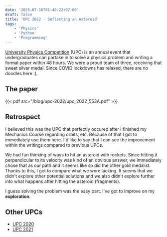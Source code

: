 ```yaml
---
date: '2025-07-16T01:40:22+07:00'
draft: false
title: 'UPC 2022 - Deflecting an Asteroid'
tags:
    - 'Physics'
    - 'Python'
    - 'Programming'
---
```


[University Physics Competition](https://uphysicsc.com/) (UPC) is an annual event that undergraduates can partake in to solve a physics problem and writing a formal paper within 48 hours. We were a proud team of three, receiving that sweet silver medal. Since COVID lockdowns has relaxed, there are no doodles here :(.

## The paper

{{< pdf src="/blog/upc-2022/upc_2022_553A.pdf" >}}

## Retrospect

I believed this was the UPC that perfectly occured after I finished my Mechanics Course regarding orbits, etc. Because of that I got to immediately use them here. I'd like to say that I can see the improvement within the writings compared to previous UPCs.

We had fun thinking of ways to hit an asteroid with rockets. Since hitting it perpendicular to its velocity was kind of an obvious answer, we immediately chose that as our path and it seems like so did the other gold medalist. Thanks to this, I got to compare what we were lacking. It seems that we didn't explore other potential solutions and we also didn't explore further into what happens after hitting the asteroid (fragments).

I guess solving the problem was the easy part. I've got to improve on my **exploration**.

## Other UPCs

- [UPC 2020](/blog/upc-2020)
- [UPC 2021](/blog/upc-2021)

